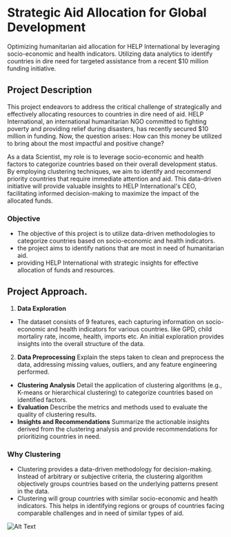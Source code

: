 
# Strategic Aid Allocation for Global Development

Optimizing humanitarian aid allocation for HELP International by leveraging socio-economic and health indicators. Utilizing data analytics to identify countries in dire need for targeted assistance from a recent $10 million funding initiative.









## Project Description

This project endeavors to address the critical challenge of strategically and effectively allocating resources to countries in dire need of aid. HELP International, an international humanitarian NGO committed to fighting poverty and providing relief during disasters, has recently secured $10 million in funding. Now, the question arises: How can this money be utilized to bring about the most impactful and positive change?

As a data Scientist, my role is to leverage socio-economic and health factors to categorize countries based on their overall development status. By employing clustering techniques, we aim to identify and recommend priority countries that require immediate attention and aid. This data-driven initiative will provide valuable insights to HELP International's CEO, facilitating informed decision-making to maximize the impact of the allocated funds.

### Objective
- The objective of this project is to utilize data-driven methodologies to categorize countries based on socio-economic and health indicators. 
- the project aims to identify nations that are most in need of humanitarian aid.
- providing HELP International with strategic insights for effective allocation of funds and resources.


## Project Approach.
1.  **Data Exploration**
- The dataset consists of 9 features, each capturing information on socio-economic and health indicators for various countries. like GPD, child mortaliry rate, income, health, imports etc. An initial exploration provides insights into the overall structure of the data.
2. **Data Preprocessing**
Explain the steps taken to clean and preprocess the data, addressing missing values, outliers, and any feature engineering performed.
- **Clustering Analysis**
Detail the application of clustering algorithms (e.g., K-means or hierarchical clustering) to categorize countries based on identified factors.
- **Evaluation**
Describe the metrics and methods used to evaluate the quality of clustering results.
- **Insights and Recommendations**
Summarize the actionable insights derived from the clustering analysis and provide recommendations for prioritizing countries in need.

### Why Clustering
- Clustering provides a data-driven methodology for decision-making. Instead of arbitrary or subjective criteria, the clustering algorithm objectively groups countries based on the underlying patterns present in the data.
- Clustering will group countries with similar socio-economic and health indicators. This helps in identifying regions or groups of countries facing comparable challenges and in need of similar types of aid.

![Alt Text]("Images/Pairflot_beforeLog.png")
